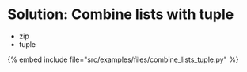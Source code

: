 # Solution: Combine lists with tuple


* zip
* tuple

{% embed include file="src/examples/files/combine_lists_tuple.py" %}



